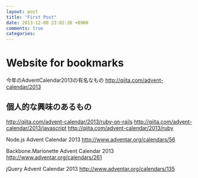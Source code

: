 ```yaml
---
layout: post
title: "First Post"
date: 2013-12-08 23:02:26 +0900
comments: true
categories:
---
```


# Website for bookmarks
今年のAdventCalendar2013の有名なもの
http://qiita.com/advent-calendar/2013

## 個人的な興味のあるもの
http://qiita.com/advent-calendar/2013/ruby-on-rails
http://qiita.com/advent-calendar/2013/javascript
http://qiita.com/advent-calendar/2013/ruby

Node.js Advent Calendar 2013
http://www.adventar.org/calendars/56

Backbone.Marionette Advent Calendar 2013
http://www.adventar.org/calendars/261

jQuery Advent Calendar 2013
http://www.adventar.org/calendars/135